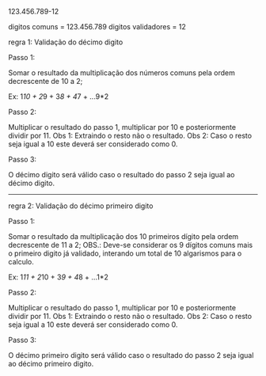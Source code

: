 123.456.789-12

digitos comuns = 123.456.789
digitos validadores = 12

regra 1: Validação do décimo digito

Passo 1:

Somar o resultado da multiplicação dos números comuns pela ordem decrescente de 10 a 2;

Ex: 1*10 + 2*9 + 3*8 + 4*7 + ...9*2

Passo 2:

Multiplicar o resultado do passo 1, multiplicar por 10 e posteriormente dividir por 11.
Obs 1: Extraindo o resto não o resultado.
Obs 2: Caso o resto seja igual a 10 este deverá ser considerado como 0.

Passo 3:

O décimo digito será válido caso o resultado do passo 2 seja igual ao décimo digito.

---------

regra 2: Validação do décimo primeiro digito

Passo 1:

Somar o resultado da multiplicação dos 10 primeiros dígito pela ordem decrescente de 11 a 2;
OBS.: Deve-se considerar os 9 dígitos comuns mais o primeiro digito já validado, interando um total de 10 algarismos para o calculo.

Ex: 1*11 + 2*10 + 3*9 + 4*8 + ...1*2

Passo 2:

Multiplicar o resultado do passo 1, multiplicar por 10 e posteriormente dividir por 11.
Obs 1: Extraindo o resto não o resultado.
Obs 2: Caso o resto seja igual a 10 este deverá ser considerado como 0.

Passo 3:

O décimo primeiro digito será válido caso o resultado do passo 2 seja igual ao décimo primeiro digito.